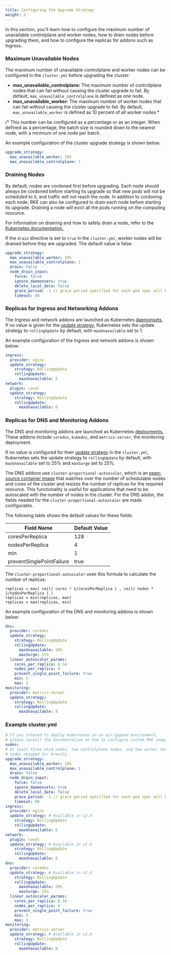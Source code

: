 ```yaml
---
title: Configuring the Upgrade Strategy
weight: 2
---
```


In this section, you'll learn how to configure the maximum number of unavailable controlplane and worker nodes, how to drain nodes before upgrading them, and how to configure the replicas for addons such as Ingress.

### Maximum Unavailable Nodes

The maximum number of unavailable controlplane and worker nodes can be configured in the `cluster.yml` before upgrading the cluster:

- **max_unavailable_controlplane:** The maximum number of controlplane nodes that can fail without causing the cluster upgrade to fail. By default, `max_unavailable_controlplane` is defined as one node.
- **max_unavailable_worker:** The maximum number of worker nodes that can fail without causing the cluster upgrade to fail. By default, `max_unavailable_worker` is defined as 10 percent of all worker nodes.*

/*  This number can be configured as a percentage or as an integer. When defined as a percentage, the batch size is rounded down to the nearest node, with a minimum of one node per batch.

An example configuration of the cluster upgrade strategy is shown below:

```yaml
upgrade_strategy:
  max_unavailable_worker: 10%
  max_unavailable_controlplane: 1
```

### Draining Nodes

By default, nodes are cordoned first before upgrading. Each node should always be cordoned before starting its upgrade so that new pods will not be scheduled to it, and traffic will not reach the node. In addition to cordoning each node, RKE can also be configured to drain each node before starting its upgrade. Draining a node will evict all the pods running on the computing resource.

For information on draining and how to safely drain a node, refer to the [Kubernetes documentation.](https://kubernetes.io/docs/tasks/administer-cluster/safely-drain-node/)

If the `drain` directive is set to `true` in the `cluster.yml`, worker nodes will be drained before they are upgraded. The default value is false:

```yaml
upgrade_strategy:
  max_unavailable_worker: 10%
  max_unavailable_controlplane: 1
  drain: false
  node_drain_input:
    force: false
    ignore_daemonsets: true
    delete_local_data: false
    grace_period: -1 // grace period specified for each pod spec will be used
    timeout: 60
```

### Replicas for Ingress and Networking Addons

The Ingress and network addons are launched as Kubernetes [daemonsets.](https://kubernetes.io/docs/concepts/workloads/controllers/daemonset/) If no value is given for the [update strategy,](https://kubernetes.io/docs/concepts/workloads/controllers/deployment/#strategy) Kubernetes sets the update strategy to `rollingUpdate` by default, with `maxUnavailable` set to 1.

An example configuration of the Ingress and network addons is shown below:

```yaml
ingress:
  provider: nginx
  update_strategy:
    strategy: RollingUpdate
    rollingUpdate:
      maxUnavailable: 5
network:
  plugin: canal
  update_strategy:
    strategy: RollingUpdate
    rollingUpdate:
      maxUnavailable: 6
```

### Replicas for DNS and Monitoring Addons

The DNS and monitoring addons are launched as Kubernetes [deployments.](https://kubernetes.io/docs/concepts/workloads/controllers/deployment/) These addons include `coredns`, `kubedns`, and `metrics-server`, the monitoring deployment.

If no value is configured for their [update strategy](https://kubernetes.io/docs/concepts/workloads/controllers/deployment/#strategy) in the `cluster.yml`, Kubernetes sets the update strategy to `rollingUpdate` by default, with `maxUnavailable` set to 25% and `maxSurge` set to 25%.

The DNS addons use `cluster-proportional-autoscaler`, which is an [open-source container image](https://github.com/kubernetes-incubator/cluster-proportional-autoscaler) that watches over the number of schedulable nodes and cores of the cluster and resizes the number of replicas for the required resource. This functionality is useful for applications that need to be autoscaled with the number of nodes in the cluster. For the DNS addon, the fields needed for the `cluster-proportional-autoscaler` are made configurable.

The following table shows the default values for these fields:

Field Name | Default Value
-----------|--------------
coresPerReplica | 128
nodesPerReplica | 4
min | 1
preventSinglePointFailure | true

The `cluster-proportional-autoscaler` uses this formula to calculate the number of replicas:

```plain
replicas = max( ceil( cores * 1/coresPerReplica ) , ceil( nodes * 1/nodesPerReplica ) )
replicas = min(replicas, max)
replicas = max(replicas, min)
```

An example configuration of the DNS and monitoring addons is shown below:

```yaml
dns:
  provider: coredns
  update_strategy:
    strategy: RollingUpdate
    rollingUpdate:
      maxUnavailable: 20%
      maxSurge: 15%
  linear_autoscaler_params:
    cores_per_replica: 0.34
    nodes_per_replica: 4
    prevent_single_point_failure: true
    min: 2
    max: 3
monitoring:
  provider: metrics-server
  update_strategy:
    strategy: RollingUpdate
    rollingUpdate:
      maxUnavailable: 8
```

### Example cluster.yml

```yaml
# If you intened to deploy Kubernetes in an air-gapped environment,
# please consult the documentation on how to configure custom RKE images.
nodes:
# At least three etcd nodes, two controlplane nodes, and two worker nodes,
# nodes skipped for brevity
upgrade_strategy:
  max_unavailable_worker: 10%
  max_unavailable_controlplane: 1
  drain: false
  node_drain_input:
    force: false
    ignore_daemonsets: true
    delete_local_data: false
    grace_period: -1 // grace period specified for each pod spec will be used
    timeout: 60
ingress:
  provider: nginx
  update_strategy: # Available in v2.4
    strategy: RollingUpdate
    rollingUpdate:
      maxUnavailable: 5
network:
  plugin: canal
  update_strategy: # Available in v2.4
    strategy: RollingUpdate
    rollingUpdate:
      maxUnavailable: 6
dns:
  provider: coredns
  update_strategy: # Available in v2.4
    strategy: RollingUpdate
    rollingUpdate:
      maxUnavailable: 20%
      maxSurge: 15%
  linear_autoscaler_params:
    cores_per_replica: 0.34
    nodes_per_replica: 4
    prevent_single_point_failure: true
    min: 2
    max: 3
monitoring:
  provider: metrics-server
  update_strategy: # Available in v2.4
    strategy: RollingUpdate
    rollingUpdate:
      maxUnavailable: 8
```
